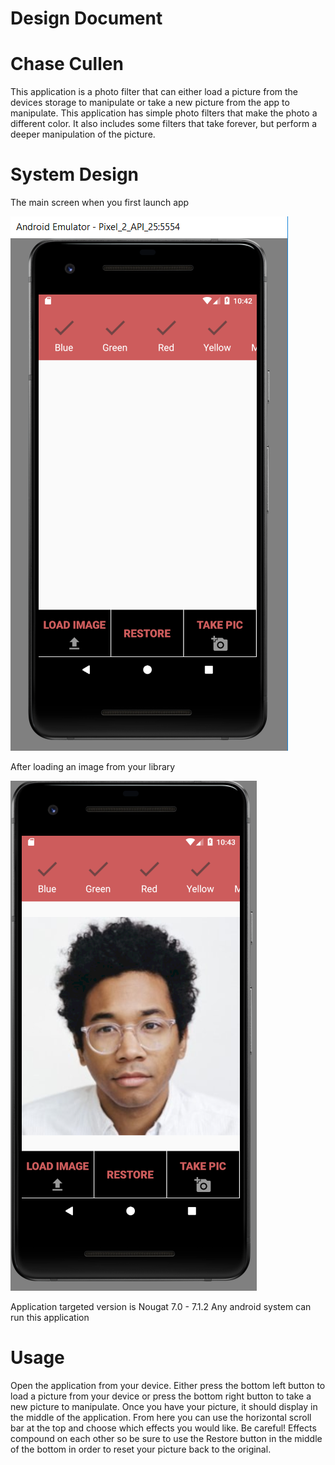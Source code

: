 # Design Document #

Chase Cullen
============

This application is a photo filter that can either load a picture from the devices storage to manipulate or take 
a new picture from the app to manipulate. This application has simple photo filters that make the photo a different
color. It also includes some filters that take forever, but perform a deeper manipulation of the picture.

System Design
=============

The main screen when you first launch app


![Main menu](/src/main/res/raw/project2_opening_screen.PNG)


After loading an image from your library


![after loading pic](/src/main/res/raw/after_load_image.PNG)

Application targeted version is Nougat 7.0 - 7.1.2
Any android system can run this application


Usage
=====

Open the application from your device. Either press the bottom left button to load a picture from your device or press
the bottom right button to take a new picture to manipulate. Once you have your picture, it should display in the
middle of the application. From here you can use the horizontal scroll bar at the top and choose which effects you
would like. Be careful! Effects compound on each other so be sure to use the Restore button in the middle of the bottom
in order to reset your picture back to the original.
